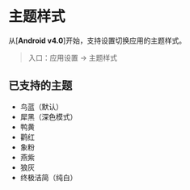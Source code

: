 # 主题样式

从[**Android v4.0**]开始，支持设置切换应用的主题样式。

> 入口：应用设置 -> 主题样式

## 已支持的主题

- 鸟蓝（默认）
- 犀黑（深色模式）
- 鸭黄
- 鹳红
- 象粉
- 燕紫
- 狼灰
- 终极洁简（纯白）